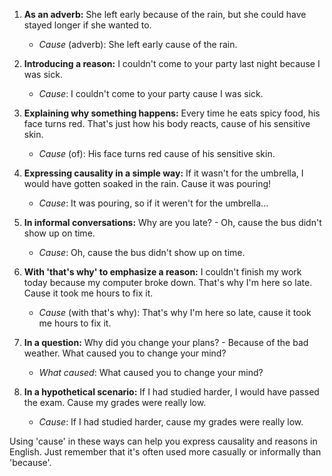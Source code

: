 1. **As an adverb:** She left early because of the rain, but she could have stayed longer if she wanted to.
   - *Cause* (adverb): She left early cause of the rain.

2. **Introducing a reason:** I couldn't come to your party last night because I was sick.
   - *Cause*: I couldn't come to your party cause I was sick.

3. **Explaining why something happens:** Every time he eats spicy food, his face turns red. That's just how his body reacts, cause of his sensitive skin.
   - *Cause* (of): His face turns red cause of his sensitive skin.

4. **Expressing causality in a simple way:** If it wasn't for the umbrella, I would have gotten soaked in the rain. Cause it was pouring!
   - *Cause*: It was pouring, so if it weren't for the umbrella...

5. **In informal conversations:** Why are you late? - Oh, cause the bus didn't show up on time.
   - *Cause*: Oh, cause the bus didn't show up on time.

6. **With 'that's why' to emphasize a reason:** I couldn't finish my work today because my computer broke down. That's why I'm here so late. Cause it took me hours to fix it.
   - *Cause* (with that's why): That's why I'm here so late, cause it took me hours to fix it.

7. **In a question:** Why did you change your plans? - Because of the bad weather. What caused you to change your mind?
   - *What caused*: What caused you to change your mind?

8. **In a hypothetical scenario:** If I had studied harder, I would have passed the exam. Cause my grades were really low.
   - *Cause*: If I had studied harder, cause my grades were really low.

Using 'cause' in these ways can help you express causality and reasons in English. Just remember that it's often used more casually or informally than 'because'.
